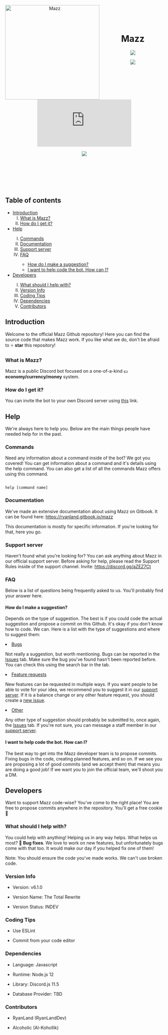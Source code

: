 <div align="center">

<p>

<img  width="300"  height="300" align="left"  style="float: left; margin: 0 10px 0 0;"  alt="Mazz"  src="https://cdn.discordapp.com/attachments/542040668453732352/674713874586402816/39aaa46e86544209c6ab2cd44f958481.png"></img>

</p>

<br><br><br>

<h1><b>Mazz</h1></b>

  

[![](https://discordapp.com/api/guilds/631734689530380308/embed.png)](https://discord.gg/aZEZ7Ct)

[![](https://img.shields.io/github/last-commit/MazzStudios/Mazz?logo=GitHub&style=plastic)](https://github.com/RyanLandDev/Mazz)

[![](https://img.shields.io/npm/v/discord.js?label=discord.js&logo=npm&style=plastic)](https://discord.js.org)

[![](https://img.shields.io/badge/donate-patreon-F96854.svg?logo=patreon)](https://patreon.com/mazzbot)

  

</div>

<br><br><br><br><br>

  

## Table of contents

<ul>

<li><a  href="#introduction">Introduction</a>

<ol  type="I"><li><a  href="#what-is-mazz">What is Mazz?</a></li>

<li><a  href="#how-do-i-get-it">How do I get it?</a></li></ol></li>

<li><a  href="#help">Help</a></li>

<ol  type="I"><li><a  href="#commands">Commands</a></li>

<li><a  href="#documentation">Documentation</a></li>

<li><a  href="#support-server">Support server</a></li>

<li><a  href="#faq">FAQ</a></li>

<ul  type="circle"><li><a  href="#how-do-i-make-a-suggestion">How do I make a suggestion?</a></li>

<li><a  href="#i-want-to-help-code-the-bot-how-can-i">I want to help code the bot. How can I?</a></li>

</ul>

</ol>

<li><a  href="#developers">Developers</a></li>

<ol  type="I"><li><a  href="#what-should-i-help-with">What should I help with?</a></li>

<li><a  href="#version-info">Version Info</a></li>

<li><a  href="#coding-tips">Coding Tips</a></li>

<li><a  href="#dependencies">Dependencies</a></li>

<li><a  href="#contributors">Contributors</a></li></ul>

  

## Introduction

Welcome to the official Mazz Github repository! Here you can find the source code that makes Mazz work. If you like what we do, don't be afraid to ⭐ <b>star</b> this repository!

  

### What is Mazz?

Mazz is a public Discord bot focused on a one-of-a-kind 💵 <b>economy/currency/money</b> system.

  

### How do I get it?

You can invite the bot to your own Discord server using [this](https://discordapp.com/oauth2/authorize?client_id=650273454062567435&permissions=371776&scope=bot) link.

  

## Help

We're always here to help you. Below are the main things people have needed help for in the past.

  

### Commands

Need any information about a command inside of the bot? We got you covered! You can get information about a command and it's details using the help command. You can also get a list of all the commands Mazz offers using this command.

```

help [command name]

```

  

### Documentation

We've made an extensive documentation about using Mazz on Gitbook. It can be found here: https://ryanland.gitbook.io/mazz<br>

This documentation is mostly for specific information. If you're looking for that, here you go.

  

### Support server

Haven't found what you're looking for? You can ask anything about Mazz in our official support server. Before asking for help, please read the Support Rules inside of the support channel. Invite: https://discord.gg/aZEZ7Ct

  

### FAQ

Below is a list of questions being frequently asked to us. You'll probably find your answer here.

  

#### How do I make a suggestion?

Depends on the type of suggestion. The best is if you could code the actual suggestion and propose a commit on this Github. It's okay if you don't know how to code. We can. Here is a list with the type of suggestions and where to suggest them:

<li><u>Bugs</u></li>

Not really a suggestion, but worth mentioning. Bugs can be reported in the <a  href="https://github.com/RyanLandDev/Mazz/issues">Issues</a> tab. Make sure the bug you've found hasn't been reported before. You can check this using the search bar in the tab.

<li><u>Feature requests</u></li>

New features can be requested in multiple ways. If you want people to be able to vote for your idea, we recommend you to suggest it in our <a  href="https://discord.gg/aZEZ7Ct">support server</a>. If it is a balance change or any other feature request, you should create a <a  href="https://github.com/RyanLandDev/Mazz/issues/new">new issue</a>.

<li><u>Other</u></li>

Any other type of suggestion should probably be submitted to, once again, the <a  href="https://github.com/RyanLandDev/Mazz/issues">Issues</a> tab. If you're not sure, you can message a staff member in our <a  href="https://discord.gg/aZEZ7Ct">support server</a>.

  

#### I want to help code the bot. How can I?

The best way to get into the Mazz developer team is to propose commits. Fixing bugs in the code, creating planned features, and so on. If we see you are proposing a lot of good commits (and we accept them) that means you are doing a good job! If we want you to join the official team, we'll shoot you a DM.

  

## Developers

Want to support Mazz code-wise? You've come to the right place! You are free to propose commits anywhere in the repository. You'll get a free cookie 🍪

  

### What should I help with?

You could help with anything! Helping us in any way helps. What helps us most? 🐞 <b>Bug fixes</b>. We love to work on new features, but unfortunately bugs come with that too. It would make our day if you helped fix one of them!

Note: You should ensure the code you've made works. We can't use broken code.

  

### Version Info

- Version: v6.1.0

- Version Name: The Total Rewrite

- Version Status: INDEV

  

### Coding Tips

- Use ESLint

- Commit from your code editor

  

### Dependencies

- Language: Javascript

- Runtime: Node.js 12

- Library: Discord.js 11.5

- Database Provider: TBD

  

### Contributors

- RyanLand (RyanLandDev)

- Alcoholic (Al-Kohollik)
